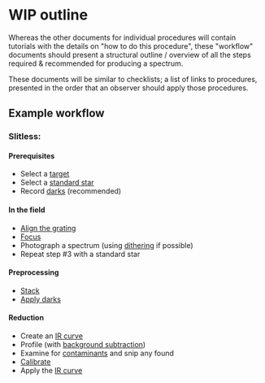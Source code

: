 # WIP outline

Whereas the other documents for individual procedures will contain tutorials with the details on "how to do this procedure", these "workflow" documents should present a structural outline / overview of all the steps required & recommended for producing a spectrum.

These documents will be similar to checklists; a list of links to procedures, presented in the order that an observer should apply those procedures.

## Example workflow

### Slitless:

#### Prerequisites

- Select a [target]()
- Select a [standard star]()
- Record [darks]() (recommended)

#### In the field

- [Align the grating]()
- [Focus]()
- Photograph a spectrum (using [dithering]() if possible)
- Repeat step #3 with a standard star

#### Preprocessing

- [Stack]()
- [Apply darks]()

#### Reduction

- Create an [IR curve]()
- Profile (with [background subtraction]())
- Examine for [contaminants]() and snip any found
- [Calibrate]()
- Apply the [IR curve]()


